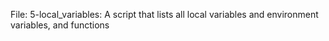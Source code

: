 File: 5-local_variables: A script that lists all local variables and environment variables, and functions
